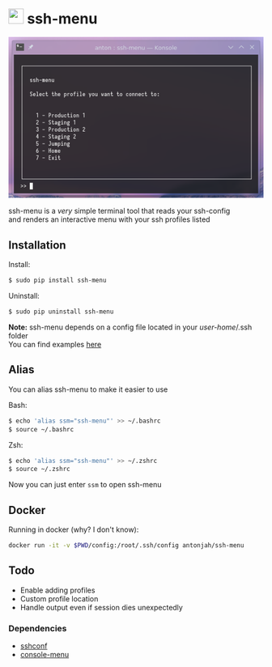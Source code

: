 # <img src="https://cdn.iconscout.com/icon/free/png-256/list-bullets-menu-format-formatting-items-6-3298.png" height="30" width="30"> ssh-menu

<img src="img/scrot.png" height="" width="545">

ssh-menu is a *very* simple terminal tool that reads your ssh-config  
and renders an interactive menu with your ssh profiles listed

## Installation

Install:

```bash
$ sudo pip install ssh-menu
```

Uninstall:

```bash
$ sudo pip uninstall ssh-menu
```

**Note:** ssh-menu depends on a config file located in your *user-home*/.ssh folder  
You can find examples [here](https://www.ssh.com/ssh/config/)

## Alias

You can alias ssh-menu to make it easier to use

Bash:
```bash
$ echo 'alias ssm="ssh-menu"' >> ~/.bashrc
$ source ~/.bashrc
```

Zsh:
```bash
$ echo 'alias ssm="ssh-menu"' >> ~/.zshrc
$ source ~/.zshrc
```

Now you can just enter `ssm` to open ssh-menu

## Docker

Running in docker (why? I don't know):

```bash
docker run -it -v $PWD/config:/root/.ssh/config antonjah/ssh-menu
```

## Todo

* Enable adding profiles
* Custom profile location
* Handle output even if session dies unexpectedly


### Dependencies

* [sshconf](https://pypi.org/project/sshconf/)
* [console-menu](https://pypi.org/project/console-menu/)
